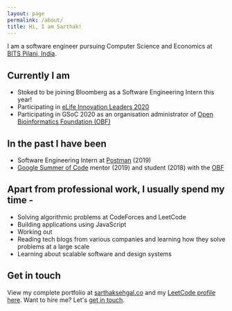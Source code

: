 ```yaml
---
layout: page
permalink: /about/
title: Hi, I am Sarthak!
---
```

I am a software engineer pursuing Computer Science and Economics at [BITS Pilani, India](https://www.bits-pilani.ac.in).

## Currently I am
- Stoked to be joining Bloomberg as a Software Engineering Intern this year!
- Participating in [eLife Innovation Leaders 2020](http://elifesciences.org/labs/fdcb6588/innovation-leaders-2020-introducing-the-cohort)
- Participating in GSoC 2020 as an organisation administrator of [Open Bioinformatics Foundation (OBF)](https://open-bio.org)

## In the past I have been
- Software Engineering Intern at [Postman](https://www.getpostman.com) (2019)
- [Google Summer of Code](https://summerofcode.withgoogle.com) mentor (2019) and student (2018) with the [OBF](https://open-bio.org)

## Apart from professional work, I usually spend my time -
- Solving algorithmic problems at CodeForces and LeetCode
- Building applications using JavaScript
- Working out
- Reading tech blogs from various companies and learning how they solve problems at a large scale
- Learning about scalable software and design systems

## Get in touch
View my complete portfolio at [sarthaksehgal.co](https://sarthaksehgal.co) and my [LeetCode profile here](https://leetcode.com/sarthaksehgal/). Want to hire me? Let's [get in touch](mailto:sarthaksehgal00@gmail.com).